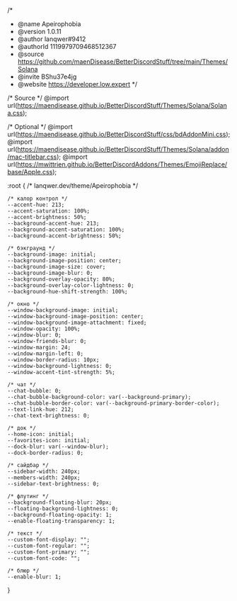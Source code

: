 /*
 * @name Apeirophobia
 * @version 1.0.11
 * @author lanqwer#9412
 * @authorId 1119979709468512367
 * @source https://github.com/maenDisease/BetterDiscordStuff/tree/main/Themes/Solana
 * @invite BShu37e4jg
 * @website https://developer.low.expert
*/

/* Source */
@import url(https://maendisease.github.io/BetterDiscordStuff/Themes/Solana/Solana.css);

/* Optional */
@import url(https://maendisease.github.io/BetterDiscordStuff/css/bdAddonMini.css);
@import url(https://maendisease.github.io/BetterDiscordStuff/Themes/Solana/addon/mac-titlebar.css);
@import url(https://mwittrien.github.io/BetterDiscordAddons/Themes/EmojiReplace/base/Apple.css);

:root {
    /* 
    lanqwer.dev/theme/Apeirophobia 
    */

    /* калор контрол */
    --accent-hue: 213;
    --accent-saturation: 100%;
    --accent-brightness: 50%;
    --background-accent-hue: 213;
    --background-accent-saturation: 100%;
    --background-accent-brightness: 50%;

    /* бэкграунд */
    --background-image: initial;
    --background-image-position: center;
    --background-image-size: cover;
    --background-image-blur: 0;
    --background-overlay-opacity: 80%;
    --background-overlay-color-lightness: 0;
    --background-hue-shift-strength: 100%;

    /* окно */
    --window-background-image: initial;
    --window-background-image-position: center;
    --window-background-image-attachment: fixed;
    --window-opacity: 100%;
    --window-blur: 0;
    --window-friends-blur: 0;
    --window-margin: 24;
    --window-margin-left: 0;
    --window-border-radius: 10px;
    --window-background-lightness: 0;
    --window-accent-tint-strength: 5%;

    /* чат */
    --chat-bubble: 0;
    --chat-bubble-background-color: var(--background-primary);
    --chat-bubble-border-color: var(--background-primary-border-color);
    --text-link-hue: 212;
    --chat-text-brightness: 0;

    /* док */
    --home-icon: initial;
    --favorites-icon: initial;
    --dock-blur: var(--window-blur);
    --dock-border-radius: 0;

    /* сайдбар */
    --sidebar-width: 240px;
    --members-width: 240px;
    --sidebar-text-brightness: 0;

    /* флутинг */
    --background-floating-blur: 20px;
    --floating-background-lightness: 0;
    --background-floating-opacity: 1;
    --enable-floating-transparency: 1;

    /* текст */
    --custom-font-display: "";
    --custom-font-regular: "";
    --custom-font-primary: "";
    --custom-font-code: "";

    /* блюр */
    --enable-blur: 1;
}
